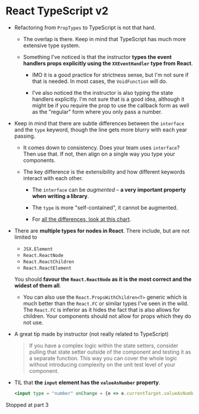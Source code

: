 # React TypeScript v2

- Refactoring from `PropTypes` to TypeScript is not that hard.

  - The overlap is there. Keep in mind that TypeScript has much more extensive type system.

  - Something I've noticed is that the instructor **types the event handlers props explicitly using the `XXEventHandler` type from React**.

    - IMO it is a good practice for strictness sense, but I'm not sure if that is needed. In most cases, the `VoidFunction` will do.

    - I've also noticed the the instructor is also typing the state handlers explicitly. I'm not sure that is a good idea, although it might be if you require the prop to use the callback form as well as the "regular" form where you only pass a number.

- Keep in mind that there are subtle differences between the `interface` and the `type` keyword, though the line gets more blurry with each year passing.

  - It comes down to consistency. Does your team uses `interface`? Then use that. If not, then align on a single way you type your components.

  - The key difference is the extensibility and how different keywords interact with each other.

    - The `interface` can be _augmented_ – **a very important property when writing a library**.

    - The `type` is more "self-contained", it cannot be augmented.

    - For [all the differences, look at this chart](https://twitter.com/karoljmajewski/status/1082413696075382785).

- There are **multiple types for nodes in React**. There include, but are not limited to

  - `JSX.Element`
  - `React.ReactNode`
  - `React.ReactChildren`
  - `React.ReactElement`

  You should **favour the `React.ReactNode` as it is the most correct and the widest of them all**.

  - You can also use the `React.PropsWithChildren<T>` generic which is much better than the `React.FC` or similar types I've seen in the wild.
    The `React.FC` is inferior as it hides the fact that is also allows for children. Your components should not allow for props which they do not use.

- A great tip made by instructor (not really related to TypeScript)

  > If you have a complex logic within the state setters, consider pulling that state setter outside of the component and testing it as a separate function. This way you can cover the whole logic without introducing complexity on the unit test level of your component.

- TIL that **the `input` element has the `valueAsNumber` property**.

    ```jsx
    <input type = "number" onChange = {e => e.currentTarget.valueAsNumber}>
    ```

Stopped at part 3
